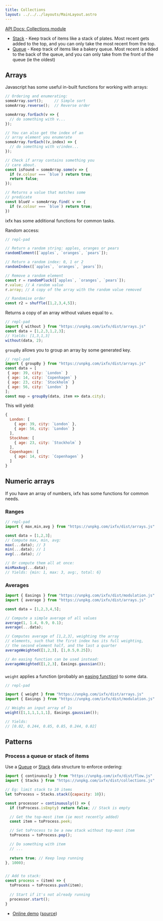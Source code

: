```yaml
---
title: Collections
layout: ../../../layouts/MainLayout.astro
---
```


[API Docs: Collections module](https://clinth.github.io/ixfx/modules/Collections.html)

* [Stack](./stack/) - Keep track of items like a stack of plates. Most recent gets added to the top, and you can only take the most recent from the top.
* [Queue](./queue/) - Keep track of items like a bakery queue. Most recent is added to the back of the queue, and you can only take from the front of the queue (ie the oldest)

## Arrays

Javascript has some useful in-built functions for working with arrays:

```js
// Ordering and enumerating:
someArray.sort();     // Simple sort
someArray.reverse();  // Reverse order

someArray.forEach(v => {
  // do something with v...
});

// You can also get the index of an 
// array element you enumerate
someArray.forEach((v,index) => {
  // do something with v/index...
});

// Check if array contains something you
// care about. 
const isFound = someArray.some(v => {
  if (v.colour === `blue`) return true;
  return false;
});

// Returns a value that matches some
// predicate
const blueV = someArray.find( v => {
  if (v.colour === `blue`) return true;
})
```

ixfx has some additional functions for common tasks.

Random access:

```js
// repl-pad

// Return a random string: apples, oranges or pears
randomElement([`apples`, `oranges`, `pears`]);

// Return a random index: 0, 1 or 2
randomIndex([`apples`, `oranges`, `pears`]);

// Remove a random element
const r = randomPluck([`apples`, `oranges`, `pears`]);
r.value; // A random value
r.array; // A copy of the array with the random value removed

// Randomise order
const r2 = shuffle([1,2,3,4,5]);
```

Returns a copy of an array without values equal to `v`.

```js
// repl-pad
import { without } from "https://unpkg.com/ixfx/dist/arrays.js"
const data = [1,2,3,1,2,3];
// Yields: [1,3,1,3]
without(data, 2);
```

`groupBy` allows you to group an array by some generated key.


```js
// repl-pad
import { groupBy } from "https://unpkg.com/ixfx/dist/arrays.js"
const data = [
 { age: 39, city: `London` }
 { age: 14, city: `Copenhagen` }
 { age: 23, city: `Stockholm` }
 { age: 56, city: `London` }
];
const map = groupBy(data, item => data.city); 
```

This will yield:

```js
{
  London: [
    { age: 39, city: `London` }, 
    { age: 56, city: `London` }
  ],
  Stockhom: [
    { age: 23, city: `Stockholm` }
  ],
  Copenhagen: [
    { age: 14, city: `Copenhagen` }
  ]
}
```

## Numeric arrays

If you have an array of numbers, ixfx has some functions for common needs.

### Ranges

```js
// repl-pad
import { max,min,avg } from "https://unpkg.com/ixfx/dist/arrays.js"

const data = [1,2,3];
// Compute max, min, avg:
max(...data); // 3
min(...data); // 1
avg(...data); //

// Or compute them all at once:
minMaxAvg(...data);
// Yields: {min: 1, max: 3, avg:, total: 6}
```

### Averages

```js
import { Easings } from "https://unpkg.com/ixfx/dist/modulation.js"
import { average } from "https://unpkg.com/ixfx/dist/arrays.js"

const data = [1,2,3,4,5];

// Compute a simple average of all values
average(1, 1.4, 0.9, 0.1);
average(...data);

// Computes average of [1,2,3], weighting the array
// elements, such that the first index has its full weighting,
// the second element half, and the last a quarter
averageWeighted([1,2,3], [1,0.5,0.25]);

// An easing function can be used instead:
averageWeighted([1,2,3], Easings.gaussian());
```

### 

`weight` applies a function (probably an [easing function](../../modulation/easing/)) to some data.

```js
// repl-pad

import { weight } from "https://unpkg.com/ixfx/dist/arrays.js"
import { Easings } from "https://unpkg.com/ixfx/dist/modulation.js"

// Weighs an input array of 1s
weight([1,1,1,1,1,1], Easings.gaussian());

// Yields:
// [0.02, 0.244, 0.85, 0.85, 0.244, 0.02]
```

## Patterns

<a name="jobQueue"></a>

### Process a queue or stack of items

Use a [Queue](./queue/) or [Stack](./stack/) data structure to enforce ordering:

```js
import { continuously } from "https://unpkg.com/ixfx/dist/flow.js"
import { Stacks } from "https://unpkg.com/ixfx/dist/collections.js"

// Eg: limit stack to 10 items
let toProcess = Stacks.stack({capacity: 10});

const processor = continuously(() => {
  if (toProcess.isEmpty) return false; // Stack is empty

  // Get the top-most item (ie most recently added)
  const item = toProcess.peek;

  // Set toProcess to be a new stack without top-most item
  toProcess = toProcess.pop();

  // Do something with item
  // ...
  
  return true; // Keep loop running
}, 1000);


// Add to stack:
const process = (item) => {
  toProcess = toProcess.push(item);
  
  // Start if it's not already running
  processor.start();
}
```

* [Online demo](https://clinth.github.io/ixfx-demos/flow/) ([source](https://github.com/ClintH/ixfx-demos/tree/main/flow/list-async))

